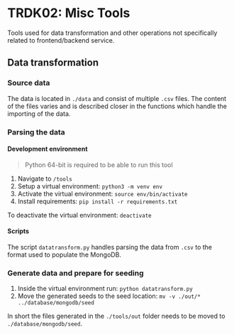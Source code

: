 # TRDK02: Misc Tools

Tools used for data transformation and other operations not specifically related to frontend/backend service.

## Data transformation

### Source data

The data is located in `./data` and consist of multiple `.csv` files. The content of the files varies and is described closer in the functions which handle the importing of the data.

### Parsing the data

#### Development environment
>Python 64-bit is required to be able to run this tool

1. Navigate to `/tools`
1. Setup a virtual environment: `python3 -m venv env`
2. Activate the virtual environment: `source env/bin/activate`
3. Install requirements: `pip install -r requirements.txt`

To deactivate the virtual environment: `deactivate`

#### Scripts

The script `datatransform.py` handles parsing the data from `.csv` to the format used to populate the MongoDB.

### Generate data and prepare for seeding

1. Inside the virtual environment run: `python datatransform.py`
2. Move the generated seeds to the seed location: `mv -v ./out/* ../database/mongodb/seed`

In short the files generated in the `./tools/out` folder needs to be moved to `./database/mongodb/seed`.
